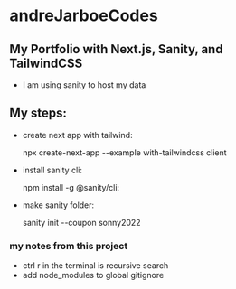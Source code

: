 # andreJarboeCodes

## My Portfolio with Next.js, Sanity, and TailwindCSS
- I am using sanity to host my data


## My steps:
- create next app with tailwind:

    npx create-next-app --example with-tailwindcss client

- install sanity cli:

    npm install -g @sanity/cli:

- make sanity folder:
    
    sanity init --coupon sonny2022

### my notes from this project
- ctrl r in the terminal is recursive search 
- add node_modules to global gitignore
